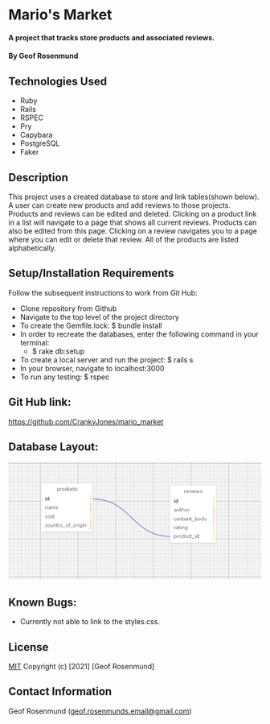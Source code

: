# Mario's Market

#### A project that tracks store products and associated reviews.

#### By Geof Rosenmund

## Technologies Used

* Ruby
* Rails
* RSPEC
* Pry 
* Capybara
* PostgreSQL
* Faker


## Description
This project uses a created database to store and link tables(shown below). A user can create new products and add reviews to those projects. Products and reviews can be edited and deleted. Clicking on a product link in a list will navigate to a page that shows all current reviews. Products can also be edited from this page. Clicking on a review navigates you to a page where you can edit or delete that review. All of the products are listed alphabetically.


## Setup/Installation Requirements

Follow the subsequent instructions to work from Git Hub:

* Clone repository from Github
* Navigate to the top level of the project directory
* To create the Gemfile.lock: $ bundle install
* In order to recreate the databases, enter the following command in your terminal:
  * $ rake db:setup
* To create a local server and run the project: $ rails s
* In your browser, navigate to localhost:3000
* To run any testing: $ rspec

## Git Hub link:

https://github.com/CrankyJones/mario_market

## Database Layout:

![Database Layout](/product_schema.PNG)

## Known Bugs:

* Currently not able to link to the styles.css.


## **License**
[MIT](https://opensource.org/licenses/MIT)
Copyright (c) [2021] [Geof Rosenmund]

## **Contact Information**
Geof Rosenmund (geof.rosenmunds.email@gmail.com)